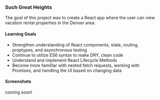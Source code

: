 ### Such Great Heights
The goal of this project was to create a React app where the user can view vacation rental properties in the Denver area. 

#### Learning Goals 
- Strengthen understanding of React components, state, routing, proptypes, and asynchronous testing
- Continue to utilize ES6 syntax to make DRY, clean code
- Understand and implement React Lifecycle Methods
- Become more famililar with nested fetch requests, working with Promises, and handling the UI based on changing data

#### Screenshots 
coming soon! 
